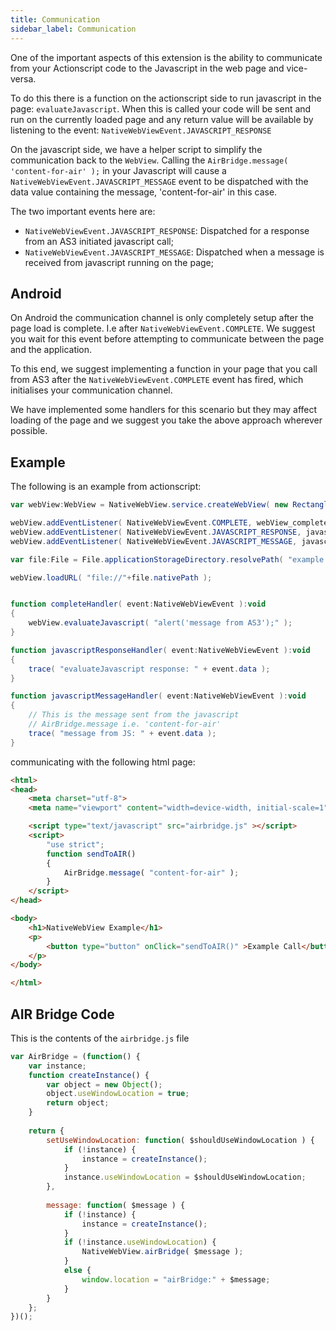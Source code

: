 ```yaml
---
title: Communication
sidebar_label: Communication
---
```



One of the important aspects of this extension is the ability to communicate from your Actionscript 
code to the Javascript in the web page and vice-versa.


To do this there is a function on the actionscript side to run javascript in the page: 
`evaluateJavascript`. When this is called your code will be sent and run on the currently loaded 
page and any return value will be available by listening to the event: `NativeWebViewEvent.JAVASCRIPT_RESPONSE`


On the javascript side, we have a helper script to simplify the communication back to the `WebView`. 
Calling the `AirBridge.message( 'content-for-air' );` in your Javascript will cause a 
`NativeWebViewEvent.JAVASCRIPT_MESSAGE` event to be dispatched with the data value containing 
the message, 'content-for-air' in this case.


The two important events here are:

- `NativeWebViewEvent.JAVASCRIPT_RESPONSE`: Dispatched for a response from an AS3 initiated javascript call;
- `NativeWebViewEvent.JAVASCRIPT_MESSAGE`: Dispatched when a message is received from javascript running on the page;



## Android

On Android the communication channel is only completely setup after the page load is complete. I.e after `NativeWebViewEvent.COMPLETE`. We suggest you wait for this event before attempting to communicate between the page and the application.

To this end, we suggest implementing a function in your page that you call from AS3 after the `NativeWebViewEvent.COMPLETE` event has fired, which initialises your communication channel.

We have implemented some handlers for this scenario but they may affect loading of the page and we suggest you take the above approach wherever possible.



## Example

The following is an example from actionscript:

```actionscript
var webView:WebView = NativeWebView.service.createWebView( new Rectangle( 0, 0, 400, 600 ) ) ;

webView.addEventListener( NativeWebViewEvent.COMPLETE, webView_completeHandler );
webView.addEventListener( NativeWebViewEvent.JAVASCRIPT_RESPONSE, javascriptResponseHandler );
webView.addEventListener( NativeWebViewEvent.JAVASCRIPT_MESSAGE, javascriptMessageHandler );

var file:File = File.applicationStorageDirectory.resolvePath( "example.html" );

webView.loadURL( "file://"+file.nativePath );


function completeHandler( event:NativeWebViewEvent ):void
{
	webView.evaluateJavascript( "alert('message from AS3');" );
}

function javascriptResponseHandler( event:NativeWebViewEvent ):void
{
	trace( "evaluateJavascript response: " + event.data );
}

function javascriptMessageHandler( event:NativeWebViewEvent ):void
{
	// This is the message sent from the javascript 
	// AirBridge.message i.e. 'content-for-air' 
	trace( "message from JS: " + event.data );
}
```

communicating with the following html page:

```html
<html>
<head>
	<meta charset="utf-8">
	<meta name="viewport" content="width=device-width, initial-scale=1">

	<script type="text/javascript" src="airbridge.js" ></script>
	<script>
		"use strict";
		function sendToAIR()
		{
			AirBridge.message( "content-for-air" );
		}
	</script>
</head>

<body>
	<h1>NativeWebView Example</h1>
	<p>
		<button type="button" onClick="sendToAIR()" >Example Call</button>	
	</p>
</body>

</html>
```



## AIR Bridge Code 

This is the contents of the `airbridge.js` file

```javascript
var AirBridge = (function() {
	var instance;
	function createInstance() {
		var object = new Object();
		object.useWindowLocation = true;
		return object;
	}
	
	return {
		setUseWindowLocation: function( $shouldUseWindowLocation ) {
			if (!instance) {
				instance = createInstance();
			}
			instance.useWindowLocation = $shouldUseWindowLocation;	
		},
		
		message: function( $message ) {
			if (!instance) {
				instance = createInstance();
			}
			if (!instance.useWindowLocation) {
				NativeWebView.airBridge( $message );
			}
			else {
				window.location = "airBridge:" + $message;
			}
		}
	};
})();
```
